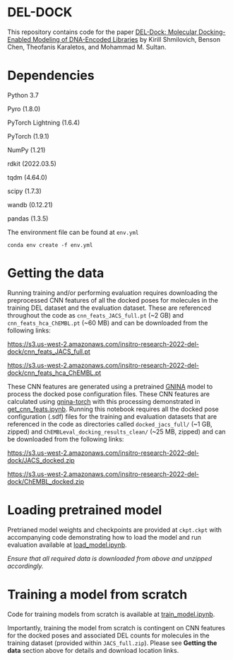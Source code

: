 # DEL-DOCK

This repository contains code for the paper [DEL-Dock: Molecular Docking-Enabled Modeling of DNA-Encoded Libraries](https://arxiv.org/abs/2212.00136) by Kirill Shmilovich, Benson Chen, Theofanis Karaletos, and Mohammad M. Sultan.


# Dependencies

Python 3.7

Pyro (1.8.0)

PyTorch Lightning (1.6.4)

PyTorch (1.9.1)

NumPy (1.21)

rdkit (2022.03.5)

tqdm (4.64.0)

scipy (1.7.3)

wandb (0.12.21)

pandas (1.3.5)

The environment file can be found at `env.yml`


``conda env create -f env.yml``

# Getting the data

Running training and/or performing evaluation requires downloading the preprocessed CNN features of all the docked poses for molecules in the training DEL dataset and the evaluation dataset. These are referenced throughout the code as `cnn_feats_JACS_full.pt` (~2 GB) and `cnn_feats_hca_ChEMBL.pt` (~60 MB) and can be downloaded from the following links:

https://s3.us-west-2.amazonaws.com/insitro-research-2022-del-dock/cnn_feats_JACS_full.pt

https://s3.us-west-2.amazonaws.com/insitro-research-2022-del-dock/cnn_feats_hca_ChEMBL.pt

These CNN features are generated using a pretrained [GNINA](https://jcheminf.biomedcentral.com/articles/10.1186/s13321-021-00522-2) model to process the docked pose configuration files. These CNN features are calculated using [gnina-torch](https://github.com/RMeli/gnina-torch) with this processing demonstrated in [get_cnn_feats.ipynb](get_cnn_feats.ipynb). Running this notebook requires all the docked pose configuration (.sdf) files for the training and evaluation datasets that are referenced in the code as directories called `docked_jacs_full/` (~1 GB, zipped) and `ChEMBLeval_docking_results_clean/` (~25 MB, zipped) and can be downloaded from the following links:

https://s3.us-west-2.amazonaws.com/insitro-research-2022-del-dock/JACS_docked.zip

https://s3.us-west-2.amazonaws.com/insitro-research-2022-del-dock/ChEMBL_docked.zip


# Loading pretrained model

Pretrianed model weights and checkpoints are provided at `ckpt.ckpt` with accompanying code demonstrating how to load the model and run evaluation available at [load_model.ipynb](load_model.ipynb).

*Ensure that all required data is downloaded from above and unzipped accordingly.*

# Training a model from scratch

Code for training models from scratch is available at [train_model.ipynb](train_model.ipynb). 

Importantly, training the model from scratch is contingent on CNN features for the docked poses and associated DEL counts for molecules in the training dataset (provided within `JACS_full.zip`). Please see **Getting the data** section above for details and download location links.

